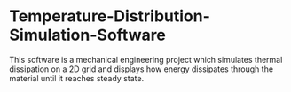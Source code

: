 # Temperature-Distribution-Simulation-Software
This software is a mechanical engineering project which simulates thermal dissipation on a 2D grid and displays how energy dissipates through the material until it reaches steady state.
